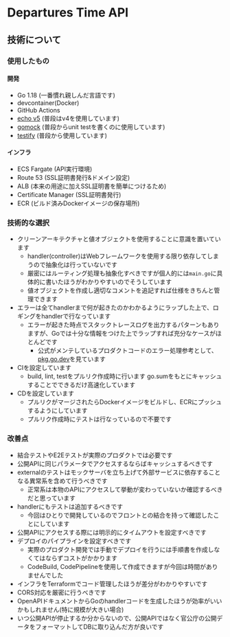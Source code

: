 # Departures Time API
## 技術について
### 使用したもの
#### 開発
- Go 1.18 (一番慣れ親しんだ言語です)
- devcontainer(Docker)
- GitHub Actions
- [echo v5](https://echo.labstack.com/v5/guide/) (普段はv4を使用しています)
- [gomock](https://github.com/golang/mock) (普段からunit testを書くのに使用しています)
- [testify](https://github.com/stretchr/testify) (普段から使用しています)
#### インフラ
- ECS Fargate (API実行環境)
- Route 53 (SSL証明書発行&ドメイン設定)
- ALB (本来の用途に加えSSL証明書を簡単につけるため)
- Certificate Manager (SSL証明書発行)
- ECR (ビルド済みDockerイメージの保存場所)

### 技術的な選択
- クリーンアーキテクチャと値オブジェクトを使用することに意識を置いています
  - handler(controller)はWebフレームワークを使用する限り依存してしまうので抽象化は行っていないです
  - 厳密にはルーティング処理も抽象化すべきですが個人的には`main.go`に具体的に書いたほうがわかりやすいのでそうしています
  - 値オブジェクトを作成し適切なコメントを追記すれば仕様をきちんと管理できます
- エラーは全てhandlerまで何が起きたのかわかるようにラップした上で、ロギングをhandlerで行なっています
  - エラーが起きた時点でスタックトレースログを出力するパターンもありますが、Goでは十分な情報をつけた上でラップすれば充分なケースがほとんどです
    - 公式がメンテしているプロダクトコードのエラー処理参考として、[pkg.go.dev](https://cs.opensource.google/go/x/pkgsite/+/master:internal/auth/auth.go;l=46)を見ています
- CIを設定しています
  - build, lint, testをプルリク作成時に行います go.sumをもとにキャッシュすることでできるだけ高速化しています
- CDを設定しています
  - プルリクがマージされたらDockerイメージをビルドし、ECRにプッシュするようにしています
  - プルリク作成時にテストは行なっているので不要です

### 改善点
- 結合テストやE2Eテストが実際のプロダクトでは必要です
- 公開APIに同じパラメータでアクセスするならばキャッシュするべきです
- externalのテストはモックサーバを立ち上げて外部サービスに依存することなる異常系を含めて行うべきです
  - 正常系は本物のAPIにアクセスして挙動が変わっていないか確認するべきだと思っています
- handlerにもテストは追加するべきです
  - 今回はひとりで開発しているのでフロントとの結合を持って確認したことにしています
- 公開APIにアクセスする際には明示的にタイムアウトを設定すべきです
- デプロイのパイプラインを設定すべきです
  - 実際のプロダクト開発では手動でデプロイを行うには手順書を作成しなくてはならずコストがかかります
  - CodeBuild, CodePipelineを使用して作成できますが今回は時間がありませんでした
- インフラをTerraformでコード管理したほうが差分がわかりやすいです
- CORS対応を厳密に行うべきです
- OpenAPIドキュメントからGoのhandlerコードを生成したほうが効率がいいかもしれません(特に規模が大きい場合)
- いつ公開APIが停止するか分からないので、公開APIではなく官公庁の公開データをフォーマットしてDBに取り込んだ方が良いです
